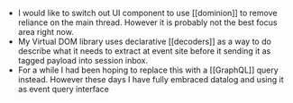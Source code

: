 - I would like to switch out UI component to use [[dominion]] to remove reliance on the main thread. However it is probably not the best focus area right now.
- My Virtual DOM library uses declarative [[decoders]] as a way to do describe what it needs to extract at event site before it sending it as tagged payload into session inbox.
- For a while I had been hoping to replace this with a [[GraphQL]] query instead. However these days I have fully embraced datalog and using it as event query interface